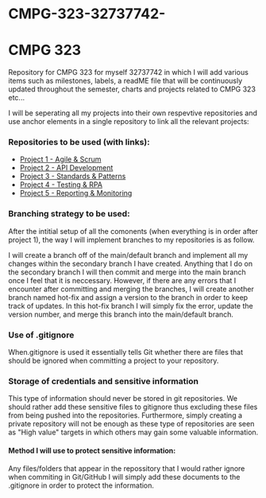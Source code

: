 # CMPG-323-32737742-

<h1>CMPG 323</h1>

<p>Repository for CMPG 323 for myself 32737742 in which I will add various items such as milestones, labels, a readME file that will be continuously updated throughout the semester, charts and projects related to CMPG 323 etc...</p>

<p>I will be seperating all my projects into their own respevtive repositories and use anchor elements in a single repository to link all the relevant projects:</p>
<h3>Repositories to be used (with links): </h3>
<ul>
  <li><a href=https://github.com/BrendanV11/CMPG-323-Overview-32737742>Project 1 - Agile & Scrum</a></li>
  <li><a href=#>Project 2 - API Development</a></li>
  <li><a href=#>Project 3 - Standards & Patterns</a></li>
  <li><a href=#>Project 4 - Testing & RPA</a></li>
  <li><a href=#>Project 5 - Reporting & Monitoring</a></li>
 </ul>
 
 <h3>Branching strategy to be used: </h3>
 <p>After the intitial setup of all the comonents (when everything is in order after project 1), the way I will implement branches to my repositories is as follow.</p>
 
 <p>I will create a branch off of the main/default branch and implement all my changes within the secondary branch I have created. Anything that I do on the secondary branch I will then commit and merge into the main branch once I feel that it is neccessary. However, if there are any errors that I encounter after committing and merging the branches, I will create another branch named hot-fix and assign a version to the branch in order to keep track of updates. In this hot-fix branch I will simply fix the error, update the version number, and merge this branch into the main/default branch.</p>
 
 <h3>Use of .gitignore</h3>
 <p>When.gitignore is used it essentially tells Git whether there are files that should be ignored when committing a project to your repository.</p>
 
 <h3>Storage of credentials and sensitive information</h3>
 <p>This type of information should never be stored in git repositories. We should rather add these sensitive files to gitignore thus excluding these files from being pushed into the repositories. Furthermore, simply creating a private repository will not be enough as these type of repositories are seen as "High value" targets in which others may gain some valuable information.</p>
 
<h4>Method I will use to protect sensitive information:</h4>
<p>Any files/folders that appear in the repossitory that I would rather ignore when commiting in Git/GitHub I will simply add these documents to the .gitignore in order to protect the information.</p>



